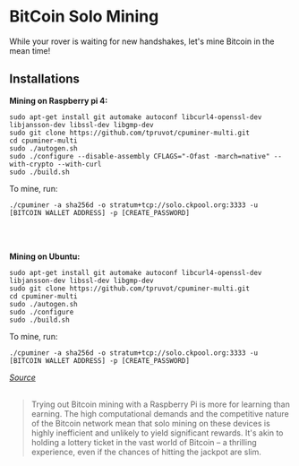 # BitCoin Solo Mining

While your rover is waiting for new handshakes, let's mine Bitcoin in the mean time!

## **Installations**

**Mining on Raspberry pi 4:**
   ```
   sudo apt-get install git automake autoconf libcurl4-openssl-dev libjansson-dev libssl-dev libgmp-dev
   sudo git clone https://github.com/tpruvot/cpuminer-multi.git
   cd cpuminer-multi
   sudo ./autogen.sh
   sudo ./configure --disable-assembly CFLAGS="-Ofast -march=native" --with-crypto --with-curl
   sudo ./build.sh
   ```
   To mine, run:
   ```
   ./cpuminer -a sha256d -o stratum+tcp://solo.ckpool.org:3333 -u [BITCOIN WALLET ADDRESS] -p [CREATE_PASSWORD]
   ```
<br />
<br />

**Mining on Ubuntu:**<br />
   ```
   sudo apt-get install git automake autoconf libcurl4-openssl-dev libjansson-dev libssl-dev libgmp-dev
   sudo git clone https://github.com/tpruvot/cpuminer-multi.git
   cd cpuminer-multi
   sudo ./autogen.sh
   sudo ./configure
   sudo ./build.sh
   ```
   To mine, run:
   ```
   ./cpuminer -a sha256d -o stratum+tcp://solo.ckpool.org:3333 -u [BITCOIN WALLET ADDRESS] -p [CREATE_PASSWORD]
   ```
    
   _[Source](https://github.com/tpruvot/cpuminer-multi?tab=readme-ov-file)_<br />
    <br />

> Trying out Bitcoin mining with a Raspberry Pi is more for learning than earning. The high computational demands and the competitive nature of the Bitcoin network mean that solo mining on these devices is highly inefficient and unlikely to yield significant rewards. It's akin to holding a lottery ticket in the vast world of Bitcoin – a thrilling experience, even if the chances of hitting the jackpot are slim.
